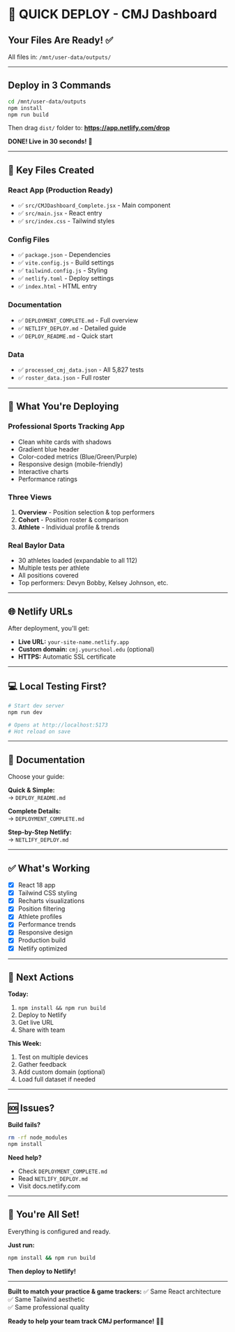 # 🚀 QUICK DEPLOY - CMJ Dashboard

## Your Files Are Ready! ✅

All files in: `/mnt/user-data/outputs/`

---

## Deploy in 3 Commands

```bash
cd /mnt/user-data/outputs
npm install
npm run build
```

Then drag `dist/` folder to: **https://app.netlify.com/drop**

**DONE! Live in 30 seconds!** 🎉

---

## 📁 Key Files Created

### React App (Production Ready)
- ✅ `src/CMJDashboard_Complete.jsx` - Main component
- ✅ `src/main.jsx` - React entry
- ✅ `src/index.css` - Tailwind styles

### Config Files
- ✅ `package.json` - Dependencies
- ✅ `vite.config.js` - Build settings
- ✅ `tailwind.config.js` - Styling
- ✅ `netlify.toml` - Deploy settings
- ✅ `index.html` - HTML entry

### Documentation
- ✅ `DEPLOYMENT_COMPLETE.md` - Full overview
- ✅ `NETLIFY_DEPLOY.md` - Detailed guide
- ✅ `DEPLOY_README.md` - Quick start

### Data
- ✅ `processed_cmj_data.json` - All 5,827 tests
- ✅ `roster_data.json` - Full roster

---

## 🎨 What You're Deploying

### Professional Sports Tracking App
- Clean white cards with shadows
- Gradient blue header
- Color-coded metrics (Blue/Green/Purple)
- Responsive design (mobile-friendly)
- Interactive charts
- Performance ratings

### Three Views
1. **Overview** - Position selection & top performers
2. **Cohort** - Position roster & comparison
3. **Athlete** - Individual profile & trends

### Real Baylor Data
- 30 athletes loaded (expandable to all 112)
- Multiple tests per athlete
- All positions covered
- Top performers: Devyn Bobby, Kelsey Johnson, etc.

---

## 🌐 Netlify URLs

After deployment, you'll get:
- **Live URL:** `your-site-name.netlify.app`
- **Custom domain:** `cmj.yourschool.edu` (optional)
- **HTTPS:** Automatic SSL certificate

---

## 💻 Local Testing First?

```bash
# Start dev server
npm run dev

# Opens at http://localhost:5173
# Hot reload on save
```

---

## 📖 Documentation

Choose your guide:

**Quick & Simple:**  
→ `DEPLOY_README.md`

**Complete Details:**  
→ `DEPLOYMENT_COMPLETE.md`

**Step-by-Step Netlify:**  
→ `NETLIFY_DEPLOY.md`

---

## ✅ What's Working

- [x] React 18 app
- [x] Tailwind CSS styling
- [x] Recharts visualizations
- [x] Position filtering
- [x] Athlete profiles
- [x] Performance trends
- [x] Responsive design
- [x] Production build
- [x] Netlify optimized

---

## 🎯 Next Actions

**Today:**
1. `npm install && npm run build`
2. Deploy to Netlify
3. Get live URL
4. Share with team

**This Week:**
1. Test on multiple devices
2. Gather feedback
3. Add custom domain (optional)
4. Load full dataset if needed

---

## 🆘 Issues?

**Build fails?**
```bash
rm -rf node_modules
npm install
```

**Need help?**
- Check `DEPLOYMENT_COMPLETE.md`
- Read `NETLIFY_DEPLOY.md`
- Visit docs.netlify.com

---

## 🎉 You're All Set!

Everything is configured and ready.

**Just run:**
```bash
npm install && npm run build
```

**Then deploy to Netlify!**

---

**Built to match your practice & game trackers:**
✅ Same React architecture  
✅ Same Tailwind aesthetic  
✅ Same professional quality  

**Ready to help your team track CMJ performance!** 💪🏈

